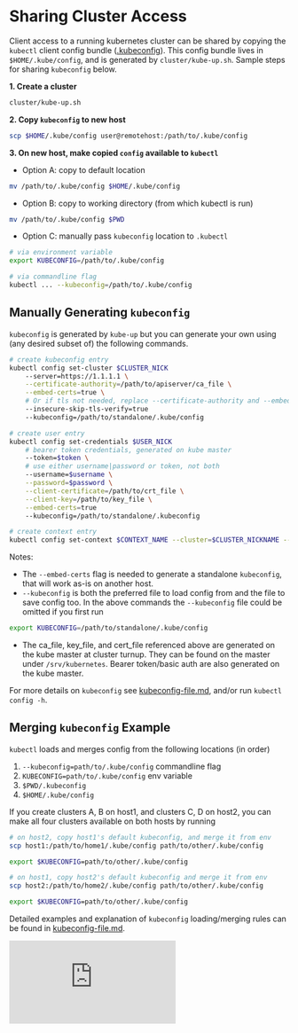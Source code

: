# Sharing Cluster Access

Client access to a running kubernetes cluster can be shared by copying
the `kubectl` client config bundle ([.kubeconfig](kubeconfig-file.md)).
This config bundle lives in `$HOME/.kube/config`, and is generated
by `cluster/kube-up.sh`. Sample steps for sharing `kubeconfig` below.

**1. Create a cluster**
```bash
cluster/kube-up.sh
```
**2. Copy `kubeconfig` to new host**
```bash
scp $HOME/.kube/config user@remotehost:/path/to/.kube/config
```

**3. On new host, make copied `config` available to `kubectl`**

* Option A: copy to default location
```bash
mv /path/to/.kube/config $HOME/.kube/config
```
* Option B: copy to working directory (from which kubectl is run)
```bash
mv /path/to/.kube/config $PWD
```
* Option C: manually pass `kubeconfig` location to `.kubectl`
```bash
# via environment variable
export KUBECONFIG=/path/to/.kube/config

# via commandline flag
kubectl ... --kubeconfig=/path/to/.kube/config
```

## Manually Generating `kubeconfig`

`kubeconfig` is generated by `kube-up` but you can generate your own
using (any desired subset of) the following commands.

```bash
# create kubeconfig entry
kubectl config set-cluster $CLUSTER_NICK
    --server=https://1.1.1.1 \
    --certificate-authority=/path/to/apiserver/ca_file \
    --embed-certs=true \
    # Or if tls not needed, replace --certificate-authority and --embed-certs with
    --insecure-skip-tls-verify=true
    --kubeconfig=/path/to/standalone/.kube/config

# create user entry
kubectl config set-credentials $USER_NICK
    # bearer token credentials, generated on kube master
    --token=$token \
    # use either username|password or token, not both
    --username=$username \
    --password=$password \
    --client-certificate=/path/to/crt_file \
    --client-key=/path/to/key_file \
    --embed-certs=true
    --kubeconfig=/path/to/standalone/.kubeconfig

# create context entry
kubectl config set-context $CONTEXT_NAME --cluster=$CLUSTER_NICKNAME --user=$USER_NICK
```
Notes:
* The `--embed-certs` flag is needed to generate a standalone
`kubeconfig`, that will work as-is on another host.
* `--kubeconfig` is both the preferred file to load config from and the file to
save config too. In the above commands the `--kubeconfig` file could be
omitted if you first run
```bash
export KUBECONFIG=/path/to/standalone/.kube/config
```
* The ca_file, key_file, and cert_file referenced above are generated on the
kube master at cluster turnup. They can be found on the master under
`/srv/kubernetes`. Bearer token/basic auth are also generated on the kube master.

For more details on `kubeconfig` see [kubeconfig-file.md](kubeconfig-file.md),
and/or run `kubectl config -h`.

## Merging `kubeconfig` Example

`kubectl` loads and merges config from the following locations (in order)

1. `--kubeconfig=path/to/.kube/config` commandline flag
2. `KUBECONFIG=path/to/.kube/config` env variable
3. `$PWD/.kubeconfig`
4. `$HOME/.kube/config`

If you create clusters A, B on host1, and clusters C, D on host2, you can
make all four clusters available on both hosts by running

```bash
# on host2, copy host1's default kubeconfig, and merge it from env
scp host1:/path/to/home1/.kube/config path/to/other/.kube/config

export $KUBECONFIG=path/to/other/.kube/config

# on host1, copy host2's default kubeconfig and merge it from env
scp host2:/path/to/home2/.kube/config path/to/other/.kube/config

export $KUBECONFIG=path/to/other/.kube/config
```
Detailed examples and explanation of `kubeconfig` loading/merging rules can be found in [kubeconfig-file.md](./kubeconfig-file.md).



[![Analytics](https://kubernetes-site.appspot.com/UA-36037335-10/GitHub/docs/sharing-clusters.md?pixel)]()
